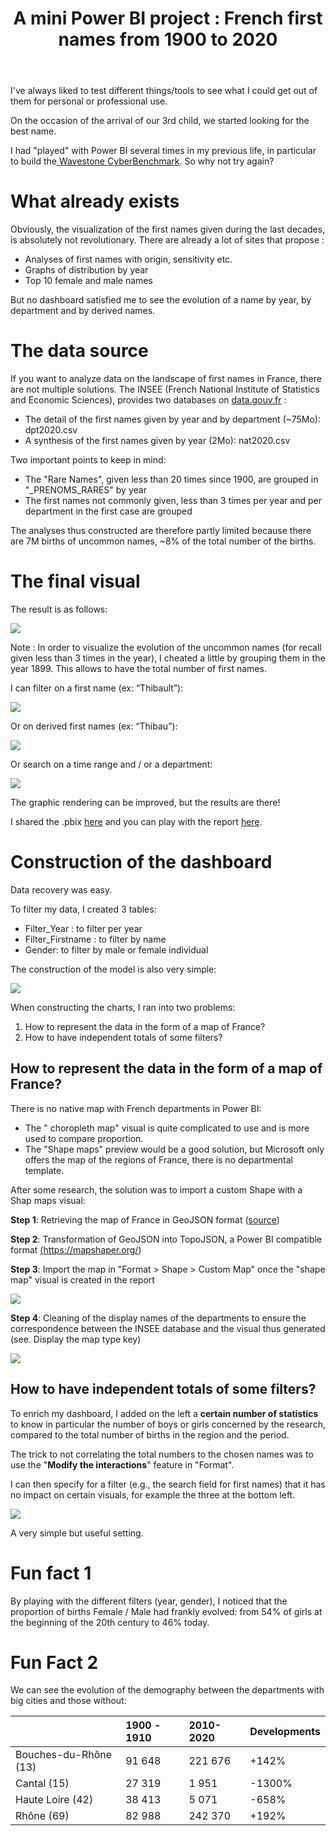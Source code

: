 ﻿---
title: "A mini Power BI project : French first names from 1900 to 2020"
subtitle:
excerpt: How I built a Power BI dashboard to analyze French first name, per year and per department.    
tags:
  - Power BI
header_img : "./assets/img/posts/2022-01-12_PowerBI-FirstName-France_1.png"
---




I've always liked to test different things/tools to see what I could get out of them for personal or professional use. 

On the occasion of the arrival of our 3rd child, we started looking for the best name. 

I had "played" with Power BI several times in my previous life, in particular to build the[ Wavestone CyberBenchmark](https://www.riskinsight-wavestone.com/2020/05/comment-evaluer-efficacement-sa-maturite-en-cybersecurite/). So why not try again? 


# What already exists 
Obviously, the visualization of the first names given during the last decades, is absolutely not revolutionary. There are already a lot of sites that propose : 

- Analyses of first names with origin, sensitivity etc. 
- Graphs of distribution by year 
- Top 10 female and male names

But no dashboard satisfied me to see the evolution of a name by year, by department and by derived names. 


# The data source
If you want to analyze data on the landscape of first names in France, there are not multiple solutions. The INSEE (French National Institute of Statistics and Economic Sciences), provides two databases on [data.gouv.fr](http://data.gouv.fr/) : 

- The detail of the first names given by year and by department (~75Mo): dpt2020.csv
- A synthesis of the first names given by year (2Mo): nat2020.csv 

Two important points to keep in mind: 
- The "Rare Names", given less than 20 times since 1900, are grouped in "\_PRENOMS\_RARES" by year 
- The first names not commonly given, less than 3 times per year and per department in the first case are grouped

The analyses thus constructed are therefore partly limited because there are 7M births of uncommon names, ~8% of the total number of the births.


# The final visual 
The result is as follows: 

<img src="https://thijoubert.github.io/assets/img/posts/2022-01-12_PowerBI-FirstName-France_1.png" >

Note : In order to visualize the evolution of the uncommon names (for recall given less than 3 times in the year), I cheated a little by grouping them in the year 1899. This allows to have the total number of first names. 

I can filter on a first name (ex: “Thibault”):

<img src="https://thijoubert.github.io/assets/img/posts/2022-01-12_PowerBI-FirstName-France_2.png" >

Or on derived first names (ex: “Thibau”):

<img src="https://thijoubert.github.io/assets/img/posts/2022-01-12_PowerBI-FirstName-France_3.png" >

Or search on a time range and / or a department:

<img src="https://thijoubert.github.io/assets/img/posts/2022-01-12_PowerBI-FirstName-France_4.png" >

The graphic rendering can be improved, but the results are there! 

I shared the .pbix [here](https://github.com/thijoubert/Sharing/tree/main/Power%20BI) and you can play with the report [here](https://app.powerbi.com/view?r=eyJrIjoiM2ExZTNmOWUtMWZjOS00ODhlLTgzYTctODVkODdhNjQ1ZjdlIiwidCI6IjVlYjAzNjRhLTFlNDctNGQ4OS04YWY4LWVmODhhYmZhMTk5YyJ9).



# Construction of the dashboard
Data recovery was easy. 

To filter my data, I created 3 tables: 

- Filter\_Year : to filter per year
- Filter\_Firstname : to filter by name
- Gender: to filter by male or female individual 

The construction of the model is also very simple:

<img src="https://thijoubert.github.io/assets/img/posts/2022-01-12_PowerBI-FirstName-France_5.png" >

When constructing the charts, I ran into two problems: 
1. How to represent the data in the form of a map of France? 
1. How to have independent totals of some filters? 


## How to represent the data in the form of a map of France? 
There is no native map with French departments in Power BI: 
- The " choropleth map" visual is quite complicated to use and is more used to compare proportion.
- The "Shape maps" preview would be a good solution, but Microsoft only offers the map of the regions of France, there is no departmental template. 

After some research, the solution was to import a custom Shape with a Shap maps visual: 

**Step 1**: Retrieving the map of France in GeoJSON format ([source](https://france-geojson.gregoiredavid.fr/))

**Step 2**: Transformation of GeoJSON into TopoJSON, a Power BI compatible format [(](https://mapshaper.org/)https://mapshaper.org/)

**Step 3**: Import the map in "Format > Shape > Custom Map" once the "shape map" visual is created in the report

<img src="https://thijoubert.github.io/assets/img/posts/2022-01-12_PowerBI-FirstName-France_6.png" >

**Step 4**: Cleaning of the display names of the departments to ensure the correspondence between the INSEE database and the visual thus generated (see. Display the map type key)

<img src="https://thijoubert.github.io/assets/img/posts/2022-01-12_PowerBI-FirstName-France_7.png" >


## How to have independent totals of some filters? 
To enrich my dashboard, I added on the left a **certain number of statistics** to know in particular the number of boys or girls concerned by the research, compared to the total number of births in the region and the period. 

The trick to not correlating the total numbers to the chosen names was to use the "**Modify the interactions**" feature in "Format". 

I can then specify for a filter (e.g., the search field for first names) that it has no impact on certain visuals, for example the three at the bottom left. 

<img src="https://thijoubert.github.io/assets/img/posts/2022-01-12_PowerBI-FirstName-France_8.png" >

A very simple but useful setting. 


# Fun fact 1
By playing with the different filters (year, gender), I noticed that the proportion of births Female / Male had frankly evolved: from 54% of girls at the beginning of the 20th century to 46% today. 


# Fun Fact 2
We can see the evolution of the demography between the departments with big cities and those without: 

||1900 - 1910|2010-2020|Developments|
| :- | :- | :- | :- |
|Bouches-du-Rhône (13)|91 648|221 676|+142%|
|Cantal (15)|27 319|1 951|-1300%|
|Haute Loire (42)|38 413|5 071|-658%|
|Rhône (69)|82 988|242 370|+192%|